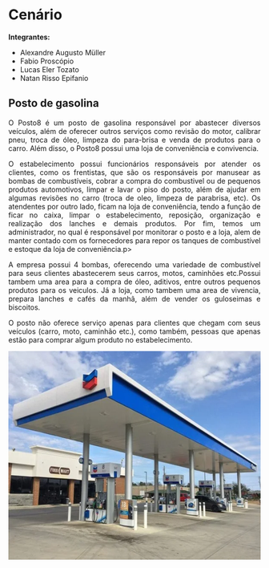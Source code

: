 # Cenário
**Integrantes:**
 - Alexandre Augusto Müller
 - Fabio Proscópio
 - Lucas Eler Tozato
 - Natan Risso Epifanio

## Posto de gasolina

<p align="justify">O Posto8 é um posto de gasolina responsável por abastecer diversos veículos, além de oferecer outros serviços como revisão do motor, calibrar pneu, troca de óleo, limpeza do para-brisa e venda de produtos para o carro. Além disso, o Posto8 possui uma loja de conveniência e convivencia.</p>

<p align="justify">O estabelecimento possui funcionários responsáveis por atender os clientes, como os frentistas, que são os responsáveis por manusear as bombas de combustíveis, cobrar a compra do combustivel ou de pequenos produtos automotivos, limpar e lavar o piso do posto, além de ajudar em algumas revisões no carro (troca de oleo, limpeza de parabrisa, etc). Os atendentes por outro lado, ficam na loja de conveniência, tendo a função de ficar no caixa, limpar o estabelecimento, reposição, organização e realização dos lanches e demais produtos. Por fim, temos um administrador, no qual é responsável por monitorar o posto e a loja, alem de manter contado com os fornecedores para repor os tanques de combustível e estoque da loja de conveniência.p>

<p align="justify">A empresa possui 4 bombas, oferecendo uma variedade de combustível para seus clientes abastecerem seus carros, motos, caminhões etc.Possui tambem uma area para a compra de óleo, aditivos, entre outros pequenos produtos para os veiculos. Já a loja, como tambem uma area de vivencia, prepara lanches e cafés da manhã, além de vender os guloseimas e biscoitos.  </p>

<p align="justify">O posto não oferece serviço apenas para clientes que chegam com seus veículos (carro, moto, caminhão etc.), como também, pessoas que apenas estão para comprar algum produto no estabelecimento.</p>

<p align="center"><img width="590px" height="416" src="https://github.com/AlexandreMuller/Design_e_Desenvolvimento_de_Banco_de_Dados_I/blob/master/Imagens/Posto%20de%20gasolina.webp"></p>
